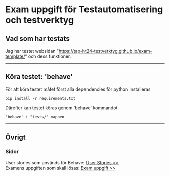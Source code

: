 # Exam uppgift för Testautomatisering och testverktyg

## Vad som har testats

Jag har testet websidan "https://tap-ht24-testverktyg.github.io/exam-template/" och dess funktioner.

---

## Köra testet: 'behave'

För att köra testet måtet först alla dependencies för python installeras

```
pip install -r requirements.txt
```

Därefter kan testet köras genom 'behave' kommandot

```
'behave' i "tests/" mappen
```

---

## Övrigt

### Sidor

User stories som används för Behave: [User Stories >>](/STORIES.md)  
Examens uppgiften som skall lösas: [Exam uppgift >>](/UPPGIFT.md)
